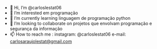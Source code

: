 - 👋 Hi, I’m @carloslestat06
- 👀 I’m interested  em programação 
- 🌱 I’m currently learning  linguagem de programação python
- 💞️ I’m looking to collaborate on  projetos que envolvam programação e segurança da informação
- 📫 How to reach me :
instagram: @carloslestat06
e-mail: carlosaraujolestat@gmail.com
<!---
carloslestat06/carloslestat06 is a ✨ special ✨ repository because its `README.md` (this file) appears on your GitHub profile.
You can click the Preview link to take a look at your changes.
--->
